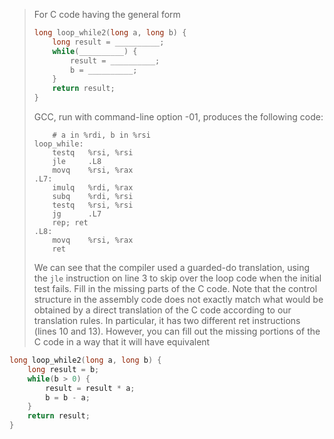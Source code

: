 > For C code having the general form
> ```C
> long loop_while2(long a, long b) {
>     long result = __________;
>     while(__________) {
>         result = __________;
>         b = __________;
>     }
>     return result;
> }
> ```
> 
> GCC, run with command-line option -01, produces the following code:
> 
> ```Assembly
>     # a in %rdi, b in %rsi
> loop_while:
>     testq   %rsi, %rsi
>     jle     .L8
>     movq    %rsi, %rax
> .L7:
>     imulq   %rdi, %rax
>     subq    %rdi, %rsi
>     testq   %rsi, %rsi
>     jg      .L7
>     rep; ret
> .L8:
>     movq    %rsi, %rax
>     ret
> ```
> 
> We can see that the compiler used a guarded-do translation, using the `jle`
> instruction on line 3 to skip over the loop code when the initial test fails.
> Fill in the missing parts of the C code. Note that the control structure in
> the assembly code does not exactly match what would be obtained by a direct
> translation of the C code according to our translation rules. In particular,
> it has two different ret instructions (lines 10 and 13). However, you can fill
> out the missing portions of the C code in a way that it will have equivalent

```C
long loop_while2(long a, long b) {
    long result = b;
    while(b > 0) {
        result = result * a;
        b = b - a;
    }
    return result;
}
```
